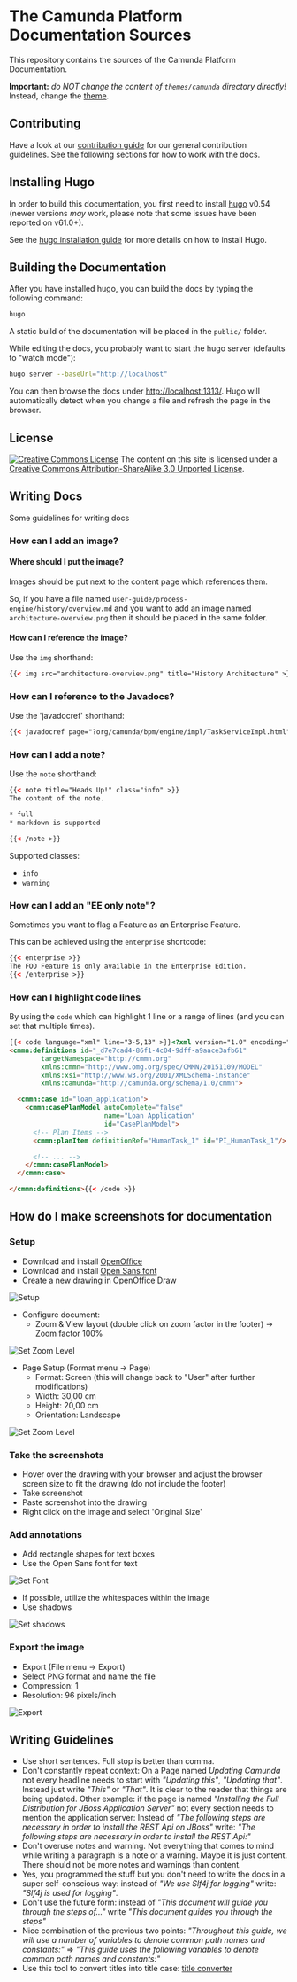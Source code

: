 # The Camunda Platform Documentation Sources

This repository contains the sources of the Camunda Platform Documentation.

**Important:** _do NOT change the content of `themes/camunda` directory directly!_
Instead, change the [theme](//github.com/camunda/camunda-docs-theme).

## Contributing

Have a look at our [contribution guide](https://github.com/camunda/camunda-bpm-platform/blob/master/CONTRIBUTING.md) for our general contribution guidelines. See the following sections for how to work with the docs.

## Installing Hugo

In order to build this documentation, you first need to install [hugo][hugo] v0.54 (newer versions _may_ work, please note that some issues have been reported on v61.0+).

See the [hugo installation guide][hugo-installation] for more details on how to install Hugo.

## Building the Documentation

After you have installed hugo, you can build the docs by typing the following command:

```bash
hugo
```

A static build of the documentation will be placed in the `public/` folder.

While editing the docs, you probably want to start the hugo server (defaults to "watch mode"):

```bash
hugo server --baseUrl="http://localhost"
```

You can then browse the docs under [http://localhost:1313/](http://localhost:1313/).
Hugo will automatically detect when you change a file and refresh the page in the browser.

## License

<a rel="license" href="http://creativecommons.org/licenses/by-sa/3.0/"><img alt="Creative Commons License" style="border-width:0" src="https://i.creativecommons.org/l/by-sa/3.0/80x15.png"></a> The content on this site is licensed under a <a rel="license" href="http://creativecommons.org/licenses/by-sa/3.0/">Creative Commons Attribution-ShareAlike 3.0 Unported License</a>.

## Writing Docs

Some guidelines for writing docs

### How can I add an image?

#### Where should I put the image?

Images should be put next to the content page which references them.

So, if you have a file named `user-guide/process-engine/history/overview.md` and you want to add an image named `architecture-overview.png` then it should be placed in the same folder.

#### How can I reference the image?

Use the `img` shorthand:

```html
{{< img src="architecture-overview.png" title="History Architecture" >}}
```

### How can I reference to the Javadocs?

Use the 'javadocref' shorthand:

```html
{{< javadocref page="?org/camunda/bpm/engine/impl/TaskServiceImpl.html" text="Java-API Task Service" >}}.
```

### How can I add a note?

Use the `note` shorthand:

```html
{{< note title="Heads Up!" class="info" >}}
The content of the note.

* full
* markdown is supported

{{< /note >}}
```

Supported classes:

* `info`
* `warning`


### How can I add an "EE only note"?

Sometimes you want to flag a Feature as an Enterprise Feature.

This can be achieved using the `enterprise` shortcode:

```html
{{< enterprise >}}
The FOO Feature is only available in the Enterprise Edition.
{{< /enterprise >}}
```

### How can I highlight code lines

By using the `code` which can highlight 1 line or a range of lines (and you can set that multiple times).

```html
{{< code language="xml" line="3-5,13" >}}<?xml version="1.0" encoding="UTF-8" standalone="yes"?>
<cmmn:definitions id="_d7e7cad4-86f1-4c04-9dff-a9aace3afb61"
        targetNamespace="http://cmmn.org"
        xmlns:cmmn="http://www.omg.org/spec/CMMN/20151109/MODEL"
        xmlns:xsi="http://www.w3.org/2001/XMLSchema-instance"
        xmlns:camunda="http://camunda.org/schema/1.0/cmmn">

  <cmmn:case id="loan_application">
    <cmmn:casePlanModel autoComplete="false"
                        name="Loan Application"
                        id="CasePlanModel">
      <!-- Plan Items -->
      <cmmn:planItem definitionRef="HumanTask_1" id="PI_HumanTask_1"/>

      <!-- ... -->
    </cmmn:casePlanModel>
  </cmmn:case>

</cmmn:definitions>{{< /code >}}
```

## How do I make screenshots for documentation

### Setup

* Download and install [OpenOffice][openoffice]
* Download and install [Open Sans font][opensans]
* Create a new drawing in OpenOffice Draw

![Setup](https://raw.githubusercontent.com/camunda/camunda-docs-manual/master/develop/drawings/ReadMe-images/page-setup.png)

* Configure document:
    * Zoom & View layout (double click on zoom factor in the footer) -> Zoom factor 100%

![Set Zoom Level](https://raw.githubusercontent.com/camunda/camunda-docs-manual/master/develop/drawings/ReadMe-images/set-zoom.PNG)


* Page Setup (Format menu -> Page)
    * Format: Screen (this will change back to "User" after further modifications)
    * Width: 30,00 cm
    * Height: 20,00 cm
    * Orientation: Landscape

![Set Zoom Level](https://raw.githubusercontent.com/camunda/camunda-docs-manual/master/develop/drawings/ReadMe-images/page-setup-modal.png)


### Take the screenshots

* Hover over the drawing with your browser and adjust the browser screen size to fit the drawing (do not include the footer)
* Take screenshot
* Paste screenshot into the drawing
* Right click on the image and select 'Original Size'

### Add annotations

* Add rectangle shapes for text boxes
* Use the Open Sans font for text

![Set Font](https://raw.githubusercontent.com/camunda/camunda-docs-manual/master/develop/drawings/ReadMe-images/font.png)

* If possible, utilize the whitespaces within the image
* Use shadows

![Set shadows](https://raw.githubusercontent.com/camunda/camunda-docs-manual/master/develop/drawings/ReadMe-images/shadow.png)

### Export the image
* Export (File menu -> Export)
* Select PNG format and name the file
* Compression: 1
* Resolution: 96 pixels/inch

![Export](https://raw.githubusercontent.com/camunda/camunda-docs-manual/master/develop/drawings/ReadMe-images/export.png)

## Writing Guidelines

* Use short sentences. Full stop is better than comma.
* Don't constantly repeat context: On a Page named *Updating Camunda* not every headline needs to start with *"Updating this"*, *"Updating that"*. Instead just write *"This"* or *"That"*. It is clear to the reader that things are being updated. Other example: if the page is named *"Installing the Full Distribution for JBoss Application Server"* not every section needs to mention the application server: Instead of *"The following steps are necessary in order to install the REST Api on JBoss"* write: *"The following steps are necessary in order to install the REST Api:"*
* Don't overuse notes and warning. Not everything that comes to mind while writing a paragraph is a note or a warning. Maybe it is just content. There should not be more notes and warnings than content.
* Yes, you programmed the stuff but you don't need to write the docs in a super self-conscious way: instead of *"We use Slf4j for logging"* write: *"Slf4j is used for logging"*.
* Don't use the future form: instead of *"This document will guide you through the steps of..."* write *"This document guides you through the steps"*
* Nice combination of the previous two points: *"Throughout this guide, we will use a number of variables to denote common path names and constants:"* => *"This guide uses the following variables to denote common path names and constants:"*
* Use this tool to convert titles into title case: [title converter][title converter]

[hugo]: http://gohugo.io/
[hugo-installation]: http://gohugo.io/overview/installing/
[Camunda Nexus]: https://artifacts.camunda.com/artifactory/thirdparty/hugo/
[title converter]: http://individed.com/code/to-title-case/
[openoffice]: https://www.openoffice.org/download/index.html
[opensans]: https://www.google.com/fonts#UsePlace:use/Collection:Open+Sans
